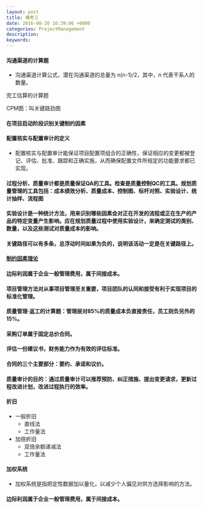 ```yaml
---
layout: post
title: 模考三
date: 2016-08-20 16:39:06 +0800
categories: ProjectManagement
description: 
keywords: 
---
```


#### 沟通渠道的计算题

- 沟通渠道计算公式，潜在沟通渠道的总量为 n(n-1)/2，其中，n 代表干系人的数量。

完工估算的计算题

CPM图：叫关键路劲图

#### 在项目启动阶段识别关键制约因素

#### 配置核实与配置审计的定义

- 配置核实与配置审计能保证项目配置项组合的正确性，保证相应的变更都被登记、评估、批准、跟踪和正确实施，从而确保配置文件所规定的功能要求都已实现。

#### 过程分析、质量审计都是质量保证QA的工具。检查是质量控制QC的工具。规划质量管理的工具包括：成本绩效分析、质量成本、控制图、标杆对照、实验设计、统计抽样、流程图

#### 实验设计是一种统计方法，用来识别哪些因素会对正在开发的流程或正在生产的产品的特定变量产生影响。应在规划质量过程中使用实验设计，来确定测试的类别、数量，以及这些测试对质量成本的影响。

#### 关键路径可以有多条，总浮动时间如果为负的，说明该活动一定是在关键路径上。

#### [制约因素理论](http://blog.sina.com.cn/s/blog_679942f90102v0vw.html)

#### 边际利润属于企业一般管理费用，属于间接成本。

#### 项目管理方法对从事项目管理至关重要，项目团队的认同和接受有利于实现项目的标准化管理。

#### 质量管理·返工的计算题：管理层对85%的质量成本负直接责任，员工则负另外的15%。

#### 采购订单属于固定总价合同。

#### 评估一份建议书，财务能力作为有效的评估标准。

#### 合同的三个主要部分：要约、承诺和议价。

#### 质量审计的目的：通过质量审计可以推荐预防、纠正措施、提出变更请求，更新过程改进计划，改进过程执行的效率。

#### 折旧

- 一般折旧
  - 直线法
  - 工作量法
- 加倍折旧
  - 双倍余额递减法
  - 工作量法

#### 加权系统

- 加权系统是指把定性数据加以量化，以减少个人偏见对供方选择影响的方法。

#### 边际利润属于企业一般管理费用，属于间接成本。
